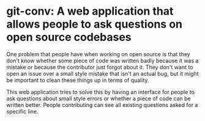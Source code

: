 git-conv: A web application that allows people to ask questions on open source codebases
========================================================================================

One problem that people have when working on open source is that
they don't know whether some piece of code was written badly because
it was a mistake or because the contributor just forgot about it. They
don't want to open an issue over a small style mistake that isn't an
actual bug, but it might be important to clean these things up in terms of quality.

This web application tries to solve this by having an interface for people
to ask questions about small style errors or whether a piece of code can
be written better. People contributing can see all existing questions asked for
a specific line.

